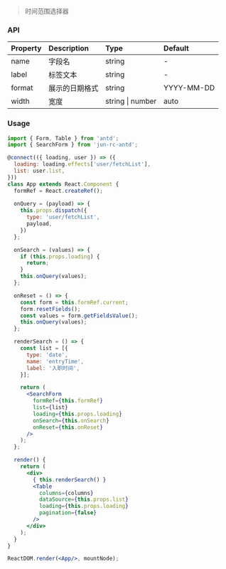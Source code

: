 > 时间范围选择器

### API

| Property | Description | Type | Default |
| :------- | :---------- | :--- | :------ |
| name | 字段名 | string | - |
| label | 标签文本 | string | - |
| format | 展示的日期格式 | string | YYYY-MM-DD |
| width | 宽度 | string \| number | auto |

### Usage

```jsx
import { Form, Table } from 'antd';
import { SearchForm } from 'jun-rc-antd';

@connect(({ loading, user }) => ({
  loading: loading.effects['user/fetchList'],
  list: user.list,
}))
class App extends React.Component {
  formRef = React.createRef();
    
  onQuery = (payload) => {
    this.props.dispatch({
      type: 'user/fetchList',
      payload,
    })
  };

  onSearch = (values) => {
    if (this.props.loading) {
      return;
    }
    this.onQuery(values);
  };

  onReset = () => {
    const form = this.formRef.current;
    form.resetFields();
    const values = form.getFieldsValue();
    this.onQuery(values);
  };

  renderSearch = () => {
    const list = [{
      type: 'date',
      name: 'entryTime',
      label: '入职时间',
    }];

    return (
      <SearchForm
        formRef={this.formRef}
        list={list}
        loading={this.props.loading}
        onSearch={this.onSearch}
        onReset={this.onReset}
      />
    );
  };

  render() {
    return (
      <div>
        { this.renderSearch() }
        <Table
          columns={columns}
          dataSource={this.props.list}
          loading={this.props.loading}
          pagination={false}
        />
      </div>
    );
  }
}

ReactDOM.render(<App/>, mountNode);
```
